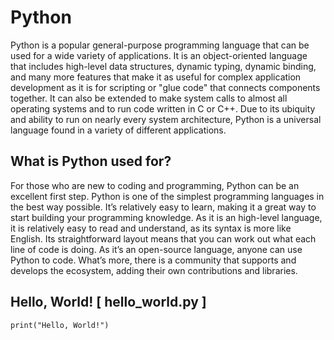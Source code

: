 # Python

Python is a popular general-purpose programming language that can be used for a wide variety of applications. It is an object-oriented language that includes high-level data structures, dynamic typing, dynamic binding, and many more features that make it as useful for complex application development as it is for scripting or "glue code" that connects components together. It can also be extended to make system calls to almost all operating systems and to run code written in C or C++. Due to its ubiquity and ability to run on nearly every system architecture, Python is a universal language found in a variety of different applications.

## What is Python used for?

For those who are new to coding and programming, Python can be an excellent first step. Python is one of the simplest programming languages in the best way possible. It’s relatively easy to learn, making it a great way to start building your programming knowledge. As it is an high-level language, it is relatively easy to read and understand, as its syntax is more like English. Its straightforward layout means that you can work out what each line of code is doing. As it’s an open-source language, anyone can use Python to code. What’s more, there is a community that supports and develops the ecosystem, adding their own contributions and libraries. 

## Hello, World! [ hello_world.py ]

	print("Hello, World!")